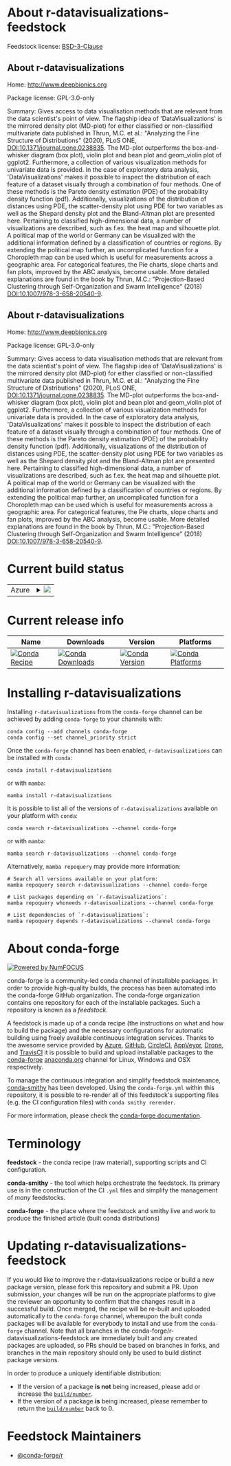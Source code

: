 About r-datavisualizations-feedstock
====================================

Feedstock license: [BSD-3-Clause](https://github.com/conda-forge/r-datavisualizations-feedstock/blob/main/LICENSE.txt)


About r-datavisualizations
--------------------------

Home: http://www.deepbionics.org

Package license: GPL-3.0-only

Summary: Gives access to data visualisation methods that are relevant from the data scientist's point of view. The flagship idea of 'DataVisualizations' is the mirrored density plot (MD-plot) for either classified or non-classified multivariate data published in Thrun, M.C. et al.: "Analyzing the Fine Structure of Distributions" (2020), PLoS ONE, <DOI:10.1371/journal.pone.0238835>. The MD-plot outperforms the box-and-whisker diagram (box plot), violin plot and bean plot and geom_violin plot of ggplot2. Furthermore, a collection of various visualization methods for univariate data is provided. In the case of exploratory data analysis, 'DataVisualizations' makes it possible to inspect the distribution of each feature of a dataset visually through a combination of four methods. One of these methods is the Pareto density estimation (PDE) of the probability density function (pdf). Additionally, visualizations of the distribution of distances using PDE, the scatter-density plot using PDE for two variables as well as the Shepard density plot and the Bland-Altman plot are presented here. Pertaining to classified high-dimensional data, a number of visualizations are described, such as f.ex. the heat map and silhouette plot. A political map of the world or Germany can be visualized with the additional information defined by a classification of countries or regions. By extending the political map further, an uncomplicated function for a Choropleth map can be used which is useful for measurements across a geographic area. For categorical features, the Pie charts, slope charts and fan plots, improved by the ABC analysis, become usable. More detailed explanations are found in the book by Thrun, M.C.: "Projection-Based Clustering through Self-Organization and Swarm Intelligence" (2018) <DOI:10.1007/978-3-658-20540-9>.

About r-datavisualizations
--------------------------

Home: http://www.deepbionics.org

Package license: GPL-3.0-only

Summary: Gives access to data visualisation methods that are relevant from the data scientist's point of view. The flagship idea of 'DataVisualizations' is the mirrored density plot (MD-plot) for either classified or non-classified multivariate data published in Thrun, M.C. et al.: "Analyzing the Fine Structure of Distributions" (2020), PLoS ONE, <DOI:10.1371/journal.pone.0238835>. The MD-plot outperforms the box-and-whisker diagram (box plot), violin plot and bean plot and geom_violin plot of ggplot2. Furthermore, a collection of various visualization methods for univariate data is provided. In the case of exploratory data analysis, 'DataVisualizations' makes it possible to inspect the distribution of each feature of a dataset visually through a combination of four methods. One of these methods is the Pareto density estimation (PDE) of the probability density function (pdf). Additionally, visualizations of the distribution of distances using PDE, the scatter-density plot using PDE for two variables as well as the Shepard density plot and the Bland-Altman plot are presented here. Pertaining to classified high-dimensional data, a number of visualizations are described, such as f.ex. the heat map and silhouette plot. A political map of the world or Germany can be visualized with the additional information defined by a classification of countries or regions. By extending the political map further, an uncomplicated function for a Choropleth map can be used which is useful for measurements across a geographic area. For categorical features, the Pie charts, slope charts and fan plots, improved by the ABC analysis, become usable. More detailed explanations are found in the book by Thrun, M.C.: "Projection-Based Clustering through Self-Organization and Swarm Intelligence" (2018) <DOI:10.1007/978-3-658-20540-9>.

Current build status
====================


<table>
    
  <tr>
    <td>Azure</td>
    <td>
      <details>
        <summary>
          <a href="https://dev.azure.com/conda-forge/feedstock-builds/_build/latest?definitionId=12937&branchName=main">
            <img src="https://dev.azure.com/conda-forge/feedstock-builds/_apis/build/status/r-datavisualizations-feedstock?branchName=main">
          </a>
        </summary>
        <table>
          <thead><tr><th>Variant</th><th>Status</th></tr></thead>
          <tbody><tr>
              <td>linux_64_r_base4.4</td>
              <td>
                <a href="https://dev.azure.com/conda-forge/feedstock-builds/_build/latest?definitionId=12937&branchName=main">
                  <img src="https://dev.azure.com/conda-forge/feedstock-builds/_apis/build/status/r-datavisualizations-feedstock?branchName=main&jobName=linux&configuration=linux%20linux_64_r_base4.4" alt="variant">
                </a>
              </td>
            </tr><tr>
              <td>linux_64_r_base4.5</td>
              <td>
                <a href="https://dev.azure.com/conda-forge/feedstock-builds/_build/latest?definitionId=12937&branchName=main">
                  <img src="https://dev.azure.com/conda-forge/feedstock-builds/_apis/build/status/r-datavisualizations-feedstock?branchName=main&jobName=linux&configuration=linux%20linux_64_r_base4.5" alt="variant">
                </a>
              </td>
            </tr><tr>
              <td>osx_64_r_base4.4</td>
              <td>
                <a href="https://dev.azure.com/conda-forge/feedstock-builds/_build/latest?definitionId=12937&branchName=main">
                  <img src="https://dev.azure.com/conda-forge/feedstock-builds/_apis/build/status/r-datavisualizations-feedstock?branchName=main&jobName=osx&configuration=osx%20osx_64_r_base4.4" alt="variant">
                </a>
              </td>
            </tr><tr>
              <td>osx_64_r_base4.5</td>
              <td>
                <a href="https://dev.azure.com/conda-forge/feedstock-builds/_build/latest?definitionId=12937&branchName=main">
                  <img src="https://dev.azure.com/conda-forge/feedstock-builds/_apis/build/status/r-datavisualizations-feedstock?branchName=main&jobName=osx&configuration=osx%20osx_64_r_base4.5" alt="variant">
                </a>
              </td>
            </tr><tr>
              <td>win_64_r_base4.4</td>
              <td>
                <a href="https://dev.azure.com/conda-forge/feedstock-builds/_build/latest?definitionId=12937&branchName=main">
                  <img src="https://dev.azure.com/conda-forge/feedstock-builds/_apis/build/status/r-datavisualizations-feedstock?branchName=main&jobName=win&configuration=win%20win_64_r_base4.4" alt="variant">
                </a>
              </td>
            </tr><tr>
              <td>win_64_r_base4.5</td>
              <td>
                <a href="https://dev.azure.com/conda-forge/feedstock-builds/_build/latest?definitionId=12937&branchName=main">
                  <img src="https://dev.azure.com/conda-forge/feedstock-builds/_apis/build/status/r-datavisualizations-feedstock?branchName=main&jobName=win&configuration=win%20win_64_r_base4.5" alt="variant">
                </a>
              </td>
            </tr>
          </tbody>
        </table>
      </details>
    </td>
  </tr>
</table>

Current release info
====================

| Name | Downloads | Version | Platforms |
| --- | --- | --- | --- |
| [![Conda Recipe](https://img.shields.io/badge/recipe-r--datavisualizations-green.svg)](https://anaconda.org/conda-forge/r-datavisualizations) | [![Conda Downloads](https://img.shields.io/conda/dn/conda-forge/r-datavisualizations.svg)](https://anaconda.org/conda-forge/r-datavisualizations) | [![Conda Version](https://img.shields.io/conda/vn/conda-forge/r-datavisualizations.svg)](https://anaconda.org/conda-forge/r-datavisualizations) | [![Conda Platforms](https://img.shields.io/conda/pn/conda-forge/r-datavisualizations.svg)](https://anaconda.org/conda-forge/r-datavisualizations) |

Installing r-datavisualizations
===============================

Installing `r-datavisualizations` from the `conda-forge` channel can be achieved by adding `conda-forge` to your channels with:

```
conda config --add channels conda-forge
conda config --set channel_priority strict
```

Once the `conda-forge` channel has been enabled, `r-datavisualizations` can be installed with `conda`:

```
conda install r-datavisualizations
```

or with `mamba`:

```
mamba install r-datavisualizations
```

It is possible to list all of the versions of `r-datavisualizations` available on your platform with `conda`:

```
conda search r-datavisualizations --channel conda-forge
```

or with `mamba`:

```
mamba search r-datavisualizations --channel conda-forge
```

Alternatively, `mamba repoquery` may provide more information:

```
# Search all versions available on your platform:
mamba repoquery search r-datavisualizations --channel conda-forge

# List packages depending on `r-datavisualizations`:
mamba repoquery whoneeds r-datavisualizations --channel conda-forge

# List dependencies of `r-datavisualizations`:
mamba repoquery depends r-datavisualizations --channel conda-forge
```


About conda-forge
=================

[![Powered by
NumFOCUS](https://img.shields.io/badge/powered%20by-NumFOCUS-orange.svg?style=flat&colorA=E1523D&colorB=007D8A)](https://numfocus.org)

conda-forge is a community-led conda channel of installable packages.
In order to provide high-quality builds, the process has been automated into the
conda-forge GitHub organization. The conda-forge organization contains one repository
for each of the installable packages. Such a repository is known as a *feedstock*.

A feedstock is made up of a conda recipe (the instructions on what and how to build
the package) and the necessary configurations for automatic building using freely
available continuous integration services. Thanks to the awesome service provided by
[Azure](https://azure.microsoft.com/en-us/services/devops/), [GitHub](https://github.com/),
[CircleCI](https://circleci.com/), [AppVeyor](https://www.appveyor.com/),
[Drone](https://cloud.drone.io/welcome), and [TravisCI](https://travis-ci.com/)
it is possible to build and upload installable packages to the
[conda-forge](https://anaconda.org/conda-forge) [anaconda.org](https://anaconda.org/)
channel for Linux, Windows and OSX respectively.

To manage the continuous integration and simplify feedstock maintenance,
[conda-smithy](https://github.com/conda-forge/conda-smithy) has been developed.
Using the ``conda-forge.yml`` within this repository, it is possible to re-render all of
this feedstock's supporting files (e.g. the CI configuration files) with ``conda smithy rerender``.

For more information, please check the [conda-forge documentation](https://conda-forge.org/docs/).

Terminology
===========

**feedstock** - the conda recipe (raw material), supporting scripts and CI configuration.

**conda-smithy** - the tool which helps orchestrate the feedstock.
                   Its primary use is in the construction of the CI ``.yml`` files
                   and simplify the management of *many* feedstocks.

**conda-forge** - the place where the feedstock and smithy live and work to
                  produce the finished article (built conda distributions)


Updating r-datavisualizations-feedstock
=======================================

If you would like to improve the r-datavisualizations recipe or build a new
package version, please fork this repository and submit a PR. Upon submission,
your changes will be run on the appropriate platforms to give the reviewer an
opportunity to confirm that the changes result in a successful build. Once
merged, the recipe will be re-built and uploaded automatically to the
`conda-forge` channel, whereupon the built conda packages will be available for
everybody to install and use from the `conda-forge` channel.
Note that all branches in the conda-forge/r-datavisualizations-feedstock are
immediately built and any created packages are uploaded, so PRs should be based
on branches in forks, and branches in the main repository should only be used to
build distinct package versions.

In order to produce a uniquely identifiable distribution:
 * If the version of a package **is not** being increased, please add or increase
   the [``build/number``](https://docs.conda.io/projects/conda-build/en/latest/resources/define-metadata.html#build-number-and-string).
 * If the version of a package **is** being increased, please remember to return
   the [``build/number``](https://docs.conda.io/projects/conda-build/en/latest/resources/define-metadata.html#build-number-and-string)
   back to 0.

Feedstock Maintainers
=====================

* [@conda-forge/r](https://github.com/orgs/conda-forge/teams/r/)

